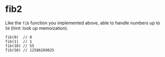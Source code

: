 # fib2 

Like the `fib` function you implemented above, able to handle numbers up to `50` (hint: look up memoization).

```JS
fib(0)  // 0
fib(1)  // 1
fib(10) // 55
fib(50) // 12586269025
```

